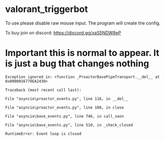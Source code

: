 # valorant_triggerbot
To use please disable raw mouse input.
The program will create the config.

To buy join on discord: https://discord.gg/xaS5NDW8eP

# **Important this is normal to appear. It is just a bug that changes nothing**

``Exception ignored in: <function _ProactorBasePipeTransport.__del__ at 0x0000016770EA2430>``

``Traceback (most recent call last):``

``File "asyncio\proactor_events.py", line 116, in __del__``

``File "asyncio\proactor_events.py", line 108, in close``

``File "asyncio\base_events.py", line 746, in call_soon``

``File "asyncio\base_events.py", line 510, in _check_closed``

``RuntimeError: Event loop is closed``
